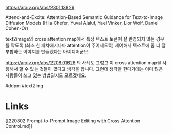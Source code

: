 https://arxiv.org/abs/2301.13826

Attend-and-Excite: Attention-Based Semantic Guidance for Text-to-Image Diffusion Models (Hila Chefer, Yuval Alaluf, Yael Vinker, Lior Wolf, Daniel Cohen-Or)

text2image의 cross attention map에서 특정 텍스트 토큰이 잘 반영되지 않는 경우를 막도록 (최소 한 패치에서나마 attention이 주어지도록) 제어해서 텍스트에 좀 더 잘 부합하는 이미지를 만들겠다는 아이디어군요.

https://arxiv.org/abs/2208.01626 의 사례도 그렇고 이 cross attention map을 사용해서 할 수 있는 것들이 많다고 생각을 합니다. 그런데 생각을 한다기에는 이미 많은 사람들이 쓰고 있는 방법일지도 모르겠네요.

#ddpm #text2img

# Links

[[220802 Prompt-to-Prompt Image Editing with Cross Attention Control.md]]